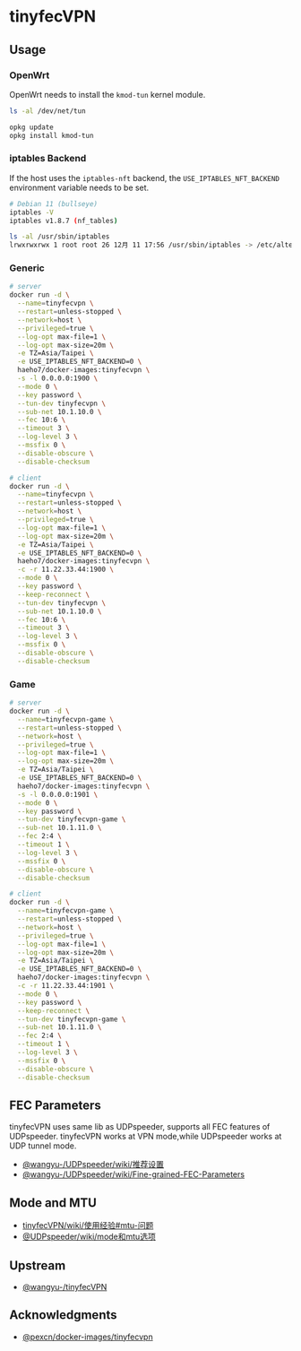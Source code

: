 # tinyfecVPN

## Usage

### OpenWrt

OpenWrt needs to install the `kmod-tun` kernel module.

```sh
ls -al /dev/net/tun

opkg update
opkg install kmod-tun
```

### iptables Backend

If the host uses the `iptables-nft` backend, the `USE_IPTABLES_NFT_BACKEND` environment variable needs to be set.

```sh
# Debian 11 (bullseye)
iptables -V
iptables v1.8.7 (nf_tables)

ls -al /usr/sbin/iptables
lrwxrwxrwx 1 root root 26 12月 11 17:56 /usr/sbin/iptables -> /etc/alternatives/iptables
```

### Generic

```sh
# server
docker run -d \
  --name=tinyfecvpn \
  --restart=unless-stopped \
  --network=host \
  --privileged=true \
  --log-opt max-file=1 \
  --log-opt max-size=20m \
  -e TZ=Asia/Taipei \
  -e USE_IPTABLES_NFT_BACKEND=0 \
  haeho7/docker-images:tinyfecvpn \
  -s -l 0.0.0.0:1900 \
  --mode 0 \
  --key password \
  --tun-dev tinyfecvpn \
  --sub-net 10.1.10.0 \
  --fec 10:6 \
  --timeout 3 \
  --log-level 3 \
  --mssfix 0 \
  --disable-obscure \
  --disable-checksum

# client
docker run -d \
  --name=tinyfecvpn \
  --restart=unless-stopped \
  --network=host \
  --privileged=true \
  --log-opt max-file=1 \
  --log-opt max-size=20m \
  -e TZ=Asia/Taipei \
  -e USE_IPTABLES_NFT_BACKEND=0 \
  haeho7/docker-images:tinyfecvpn \
  -c -r 11.22.33.44:1900 \
  --mode 0 \
  --key password \
  --keep-reconnect \
  --tun-dev tinyfecvpn \
  --sub-net 10.1.10.0 \
  --fec 10:6 \
  --timeout 3 \
  --log-level 3 \
  --mssfix 0 \
  --disable-obscure \
  --disable-checksum
```

### Game

```sh
# server
docker run -d \
  --name=tinyfecvpn-game \
  --restart=unless-stopped \
  --network=host \
  --privileged=true \
  --log-opt max-file=1 \
  --log-opt max-size=20m \
  -e TZ=Asia/Taipei \
  -e USE_IPTABLES_NFT_BACKEND=0 \
  haeho7/docker-images:tinyfecvpn \
  -s -l 0.0.0.0:1901 \
  --mode 0 \
  --key password \
  --tun-dev tinyfecvpn-game \
  --sub-net 10.1.11.0 \
  --fec 2:4 \
  --timeout 1 \
  --log-level 3 \
  --mssfix 0 \
  --disable-obscure \
  --disable-checksum

# client
docker run -d \
  --name=tinyfecvpn-game \
  --restart=unless-stopped \
  --network=host \
  --privileged=true \
  --log-opt max-file=1 \
  --log-opt max-size=20m \
  -e TZ=Asia/Taipei \
  -e USE_IPTABLES_NFT_BACKEND=0 \
  haeho7/docker-images:tinyfecvpn \
  -c -r 11.22.33.44:1901 \
  --mode 0 \
  --key password \
  --keep-reconnect \
  --tun-dev tinyfecvpn-game \
  --sub-net 10.1.11.0 \
  --fec 2:4 \
  --timeout 1 \
  --log-level 3 \
  --mssfix 0 \
  --disable-obscure \
  --disable-checksum
```

## FEC Parameters

tinyfecVPN uses same lib as UDPspeeder, supports all FEC features of UDPspeeder. tinyfecVPN works at VPN mode,while UDPspeeder works at UDP tunnel mode.

- [@wangyu-/UDPspeeder/wiki/推荐设置](https://github.com/wangyu-/UDPspeeder/wiki/推荐设置)
- [@wangyu-/UDPspeeder/wiki/Fine-grained-FEC-Parameters](https://github.com/wangyu-/UDPspeeder/wiki/Fine-grained-FEC-Parameters)

## Mode and MTU

- [tinyfecVPN/wiki/使用经验#mtu-问题](https://github.com/wangyu-/tinyfecVPN/wiki/使用经验#mtu-问题)
- [@UDPspeeder/wiki/mode和mtu选项](https://github.com/wangyu-/UDPspeeder/wiki/mode和mtu选项)

## Upstream

- [@wangyu-/tinyfecVPN](https://github.com/wangyu-/tinyfecVPN)

## Acknowledgments

- [@pexcn/docker-images/tinyfecvpn](https://github.com/pexcn/docker-images/tree/master/net/tinyfecvpn)
